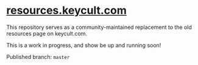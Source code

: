 # [resources.keycult.com](https://resources.keycult.com)

This repository serves as a community-maintained replacement to the old resources page on keycult.com.

This is a work in progress, and show be up and running soon!

Published branch: `master`
